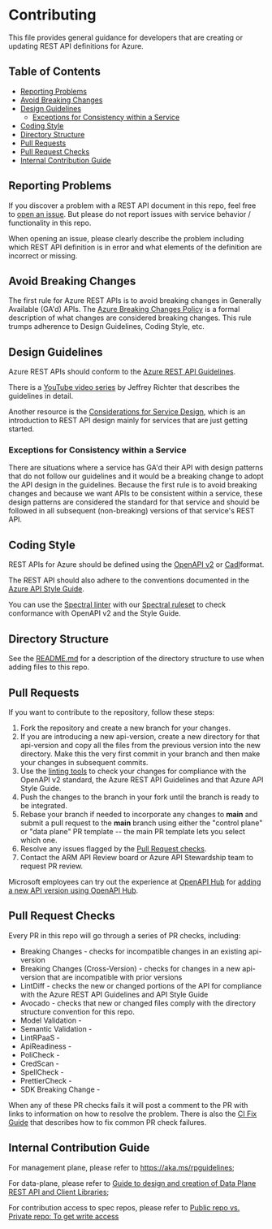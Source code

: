 # Contributing

This file provides general guidance for developers that are creating or updating REST API definitions for Azure.

## Table of Contents
<!--
  You should regenerate the TOC using the `markdown-toc` node package after making changes to this file.

      npx markdown-toc -i --maxdepth 4 CONTRIBUTING.md
  -->

<!-- toc -->

- [Reporting Problems](#reporting-problems)
- [Avoid Breaking Changes](#avoid-breaking-changes)
- [Design Guidelines](#design-guidelines)
  * [Exceptions for Consistency within a Service](#exceptions-for-consistency-within-a-service)
- [Coding Style](#coding-style)
- [Directory Structure](#directory-structure)
- [Pull Requests](#pull-requests)
- [Pull Request Checks](#pull-request-checks)
- [Internal Contribution Guide](#internal-contribution-guide)

<!-- tocstop -->

## Reporting Problems

If you discover a problem with a REST API document in this repo, feel free to [open an issue](https://github.com/Azure/azure-rest-api-specs/issues/new). But please do not report issues with service behavior / functionality in this repo.

When opening an issue, please clearly describe the problem including which REST API definition is in error and what elements of the definition are incorrect or missing.

## Avoid Breaking Changes

The first rule for Azure REST APIs is to avoid breaking changes in Generally Available (GA'd) APIs. The [Azure Breaking Changes Policy](https://aka.ms/AzBreakingChangesPolicy) is a formal description of what changes are considered breaking changes. This rule trumps adherence to Design Guidelines, Coding Style, etc.

## Design Guidelines

Azure REST APIs should conform to the [Azure REST API Guidelines](https://github.com/microsoft/api-guidelines/blob/vNext/azure/Guidelines.md).

There is a [YouTube video series](https://www.youtube.com/watch?v=9Ng00IlBCtw) by Jeffrey Richter that describes the guidelines in detail.

Another resource is the [Considerations for Service Design](https://github.com/microsoft/api-guidelines/blob/vNext/azure/ConsiderationsForServiceDesign.md), which is an introduction to REST API design mainly for services that are just getting started.

### Exceptions for Consistency within a Service

There are situations where a service has GA'd their API with design patterns that do not follow our guidelines and it would be a breaking change to adopt the API design in the guidelines.
Because the first rule is to avoid breaking changes and because we want APIs to be consistent within a service, these design patterns are considered the standard for that service and should be followed in all subsequent (non-breaking) versions of that service's REST API.

## Coding Style

REST APIs for Azure should be defined using the [OpenAPI v2](https://github.com/OAI/OpenAPI-Specification/blob/main/versions/2.0.md) or [Cadl](https://github.com/Azure/azure-rest-api-specs/blob/main/documentation/cadl-structure-guidelines.md)format.

The REST API should also adhere to the conventions documented in the [Azure API Style Guide](https://github.com/Azure/azure-api-style-guide/blob/main/openapi-style-guide.md).

You can use the [Spectral linter](https://meta.stoplight.io/docs/spectral/674b27b261c3c-overview) with our [Spectral ruleset](https://github.com/Azure/azure-api-style-guide#how-to-use-the-spectral-ruleset) to check conformance with OpenAPI v2 and the Style Guide.

## Directory Structure

See the [README.md](./README.md) for a description of the directory structure to use when adding files to this repo.

## Pull Requests

If you want to contribute to the repository, follow these steps:
  1. Fork the repository and create a new branch for your changes.
  2. If you are introducing a new api-version, create a new directory for that api-version and copy all the files from the previous version into the new directory. Make this the very first commit in your branch and then make your changes in subsequent commits.
  3. Use the [linting tools](#coding-style) to check your changes for compliance with the OpenAPI v2 standard, the Azure REST API Guidelines and that Azure API Style Guide.
  4. Push the changes to the branch in your fork until the branch is ready to be integrated.
  5. Rebase your branch if needed to incorporate any changes to **main** and submit a pull request to the **main** branch using either the "control plane" or "data plane" PR template -- the main PR template lets you select which one.
  5. Resolve any issues flagged by the [Pull Request checks](#pull-request-checks).
  6. Contact the ARM API Review board or Azure API Stewardship team to request PR review. 

Microsoft employees can try out the experience at [OpenAPI Hub](https://aka.ms/openapihub) for [adding a new API version using OpenAPI Hub](https://dev.azure.com/azure-sdk/internal/_wiki/wikis/internal.wiki/208/OpenAPI-Hub-Adding-new-API-version).

## Pull Request Checks

Every PR in this repo will go through a series of PR checks, including:

- Breaking Changes - checks for incompatible changes in an existing api-version
- Breaking Changes (Cross-Version) - checks for changes in a new api-version that are incompatible with prior versions
- LintDiff - checks the new or changed portions of the API for compliance with the Azure REST API Guidelines and API Style Guide
- Avocado - checks that new or changed files comply with the directory structure convention for this repo.
- Model Validation -
- Semantic Validation -
- LintRPaaS -
- ApiReadiness -
- PoliCheck -
- CredScan -
- SpellCheck -
- PrettierCheck - 
- SDK Breaking Change -

When any of these PR checks fails it will post a comment to the PR with links to information on how to resolve the problem.
There is also the [CI Fix Guide](https://aka.ms/ci-fix) that describes how to fix common PR check failures.

## Internal Contribution Guide
For management plane, please refer to https://aka.ms/rpguidelines; 

For data-plane, please refer to [Guide to design and creation of Data Plane REST API and Client Libraries](https://dev.azure.com/azure-sdk/internal/_wiki/wikis/internal.wiki/591/Guide-to-design-and-creation-of-Data-Plane-REST-API-and-Client-Libraries); 

For contribution access to spec repos, please refer to [Public repo vs. Private repo: To get write access](https://dev.azure.com/azure-sdk/internal/_wiki/wikis/internal.wiki/202/Overall-Process-of-Management-Plane-SDK-Onboarding?anchor=2.-create/update-the-openapi-specifications%2C-and-launch-swagger-pr-review)
